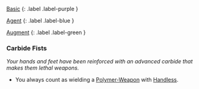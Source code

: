 
[Basic](Game/Basic-List)
{: .label .label-purple }

[Agent](Game/Agent)
{: .label .label-blue }

[Augment](Game/Augment-List)
{: .label .label-green }
### Carbide Fists
*Your hands and feet have been reinforced with an advanced carbide that makes them lethal weapons.*
* You always count as wielding a [Polymer-Weapon](Game/Blocks/Polymer-Weapon) with [Handless](Game/Core/Blocks/Handless).

